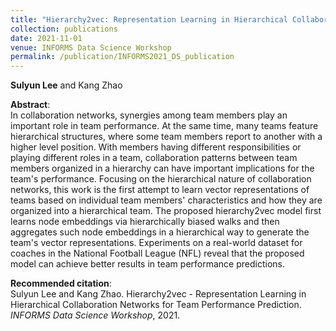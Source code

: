 ```yaml
---
title: "Hierarchy2vec: Representation Learning in Hierarchical Collaboration Networks for Team Performance Prediction"
collection: publications
date: 2021-11-01
venue: INFORMS Data Science Workshop
permalink: /publication/INFORMS2021_DS_publication
---
```

**Sulyun Lee** and Kang Zhao

**Abstract**: <br>
In collaboration networks, synergies among team members play an important role in team performance. At the same time, many teams feature hierarchical structures, where some team members report to another with a higher level position. With members having different responsibilities or playing different roles in a team, collaboration patterns between team members organized in a hierarchy can have important implications for the team's performance. Focusing on the hierarchical nature of collaboration networks, this work is the first attempt to learn vector representations of teams based on individual team members' characteristics and how they are organized into a hierarchical team. The proposed hierarchy2vec model first learns node embeddings via hierarchically biased walks and then aggregates such node embeddings in a hierarchical way to generate the team's vector representations. Experiments on a real-world dataset for coaches in the National Football League (NFL) reveal that the proposed model can achieve better results in team performance predictions.

**Recommended citation**: <br>
Sulyun Lee and Kang Zhao. Hierarchy2vec - Representation Learning in Hierarchical Collaboration Networks for Team Performance Prediction. *INFORMS Data Science Workshop*, 2021.

